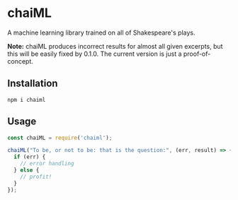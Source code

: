 # chaiML

A machine learning library trained on all of Shakespeare's plays.

__Note:__ chaiML produces incorrect results for almost all given excerpts, but this will be easily fixed by 0.1.0. The current version is just a proof-of-concept.

## Installation

    npm i chaiml

## Usage

```js
const chaiML = require('chaiml');

chaiML("To be, or not to be: that is the question:", (err, result) => {
  if (err) {
    // error handling
  } else {
    // profit!
  }
});
```
